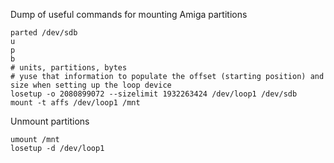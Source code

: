 Dump of useful commands for mounting Amiga partitions
```
parted /dev/sdb
u
p
b
# units, partitions, bytes
# yuse that information to populate the offset (starting position) and size when setting up the loop device
losetup -o 2080899072 --sizelimit 1932263424 /dev/loop1 /dev/sdb
mount -t affs /dev/loop1 /mnt
```

Unmount partitions
```
umount /mnt
losetup -d /dev/loop1
```
